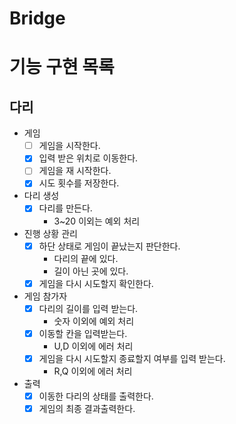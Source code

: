 # Bridge

# 기능 구현 목록

## 다리
- 게임
  - [ ] 게임을 시작한다.
  - [X] 입력 받은 위치로 이동한다.
  - [ ] 게임을 재 시작한다.
  - [X] 시도 횟수를 저장한다.
- 다리 생성
  - [X] 다리를 만든다.
    - 3~20 이외는 예외 처리
- 진행 상황 관리
  - [X] 하단 상태로 게임이 끝났는지 판단한다.
    - 다리의 끝에 있다.
    - 길이 아닌 곳에 있다.
  - [X] 게임을 다시 시도할지 확인한다.
- 게임 참가자
  - [X] 다리의 길이를 입력 받는다.
    - 숫자 이외에 예외 처리
  - [X] 이동할 칸을 입력받는다.
    - U,D 이외에 에러 처리
  - [X] 게임을 다시 시도할지 종료할지 여부를 입력 받는다.
    - R,Q 이외에 에러 처리
- 출력
  - [X] 이동한 다리의 상태를 출력한다.
  - [X] 게임의 최종 결과출력한다.